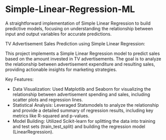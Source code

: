 # Simple-Linear-Regression-ML
A straightforward implementation of Simple Linear Regression to build predictive models, focusing on understanding the relationship between input and output variables for accurate predictions.

TV Advertisement Sales Prediction using Simple Linear Regression:

This project implements a Simple Linear Regression model to predict sales based on the amount invested in TV advertisements. The goal is to analyze the relationship between advertisement expenditure and resulting sales, providing actionable insights for marketing strategies.

Key Features:
- Data Visualization: Used Matplotlib and Seaborn for visualizing the relationship between advertisement spending and sales, including scatter plots and regression lines.
- Statistical Analysis: Leveraged Statsmodels to analyze the relationship and provide a detailed summary of regression results, including key metrics like R-squared and p-values.
- Model Building: Utilized Scikit-learn for splitting the data into training and test sets (train_test_split) and building the regression model (LinearRegression).
